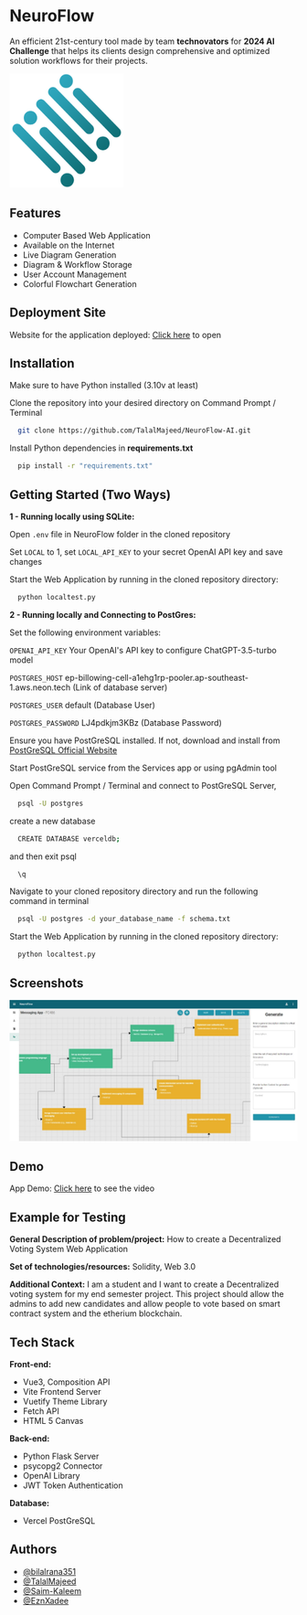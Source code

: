 # NeuroFlow

An efficient 21st-century tool made by team **technovators** for **2024 AI Challenge** that helps its clients design comprehensive and optimized solution workflows for their projects.

<img src=https://github.com/TalalMajeed/NeuroFlow-AI/blob/master/NeuroFlow/static/assets/logo-BNZQ-ew0.png alt=Logo height=200 width=200 />


## Features

- Computer Based Web Application
- Available on the Internet
- Live Diagram Generation
- Diagram & Workflow Storage
- User Account Management
- Colorful Flowchart Generation


## Deployment Site

Website for the application deployed:
[Click here](https://neuro-flow-ai.vercel.app/welcome) to open


## Installation

Make sure to have Python installed (3.10v at least)

Clone the repository into your desired directory on Command Prompt / Terminal
```bash
  git clone https://github.com/TalalMajeed/NeuroFlow-AI.git
```

Install Python dependencies in **requirements.txt** 
```bash
  pip install -r "requirements.txt"
```


## Getting Started (Two Ways)

**1 - Running locally using SQLite:**

Open `.env` file in NeuroFlow folder in the cloned repository

Set `LOCAL` to 1, set `LOCAL_API_KEY` to your secret OpenAI API key and save changes

Start the Web Application by running in the cloned repository directory:
```bash
  python localtest.py
```

**2 - Running locally and Connecting to PostGres:**

Set the following environment variables:

`OPENAI_API_KEY`  Your OpenAI's API key to configure ChatGPT-3.5-turbo model

`POSTGRES_HOST`  ep-billowing-cell-a1ehg1rp-pooler.ap-southeast-1.aws.neon.tech (Link of database server)

`POSTGRES_USER`  default (Database User)
  
`POSTGRES_PASSWORD`  LJ4pdkjm3KBz (Database Password)


Ensure you have PostGreSQL installed. If not, download and install from [PostGreSQL Official Website](https://www.postgresql.org/download/) 

Start PostGreSQL service from the Services app or using pgAdmin tool

Open Command Prompt / Terminal and connect to PostGreSQL Server,
```bash
  psql -U postgres
```
create a new database
```bash
  CREATE DATABASE verceldb;
```
and then exit psql
```bash
  \q
```


Navigate to your cloned repository directory and run the following command in terminal
```bash
  psql -U postgres -d your_database_name -f schema.txt
```


Start the Web Application by running in the cloned repository directory:
```bash
  python localtest.py
```

## Screenshots

![App Screenshot](https://github.com/TalalMajeed/NeuroFlow-AI/blob/master/NeuroFlow/static/assets/Workflow_example.jpeg)

## Demo

App Demo: [Click here](https://github.com/TalalMajeed/NeuroFlow-AI/blob/master/NeuroFlow-Demo.mp4) to see the video

## Example for Testing

**General Description of problem/project:**
How to create a Decentralized Voting System Web Application

**Set of technologies/resources:**
Solidity, Web 3.0

**Additional Context:**
I am a student and I want to create a Decentralized voting system for my end semester project. This project should allow the admins to add new candidates and allow people to vote based on smart contract system and the etherium blockchain.


## Tech Stack

**Front-end:** 
- Vue3, Composition API
- Vite Frontend Server
- Vuetify Theme Library
- Fetch API
- HTML 5 Canvas

**Back-end:** 
- Python Flask Server
- psycopg2 Connector
- OpenAI Library
- JWT Token Authentication

**Database:**
- Vercel PostGreSQL


## Authors

- [@bilalrana351](https://github.com/bilalrana351)
- [@TalalMajeed](https://github.com/TalalMajeed)
- [@Saim-Kaleem](https://github.com/Saim-Kaleem)
- [@EznXadee](https://github.com/EznXadee)
